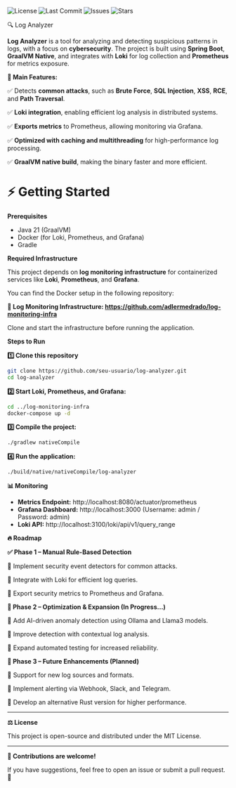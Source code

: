 ![License](https://img.shields.io/github/license/spacexnu/log-analyzer)
![Last Commit](https://img.shields.io/github/last-commit/spacexnu/log-analyzer)
![Issues](https://img.shields.io/github/issues/spacexnu/log-analyzer)
![Stars](https://img.shields.io/github/stars/spacexnu/log-analyzer?style=social)

🔍 Log Analyzer

**Log Analyzer** is a tool for analyzing and detecting suspicious patterns in logs, with a focus on **cybersecurity**.
The project is built using **Spring Boot**, **GraalVM Native**, and integrates with **Loki** for log collection and **Prometheus** for metrics exposure.

**🚀 Main Features:**

✅ Detects **common attacks**, such as **Brute Force**, **SQL Injection**, **XSS**, **RCE**, and **Path Traversal**.

✅ **Loki integration**, enabling efficient log analysis in distributed systems.

✅ **Exports metrics** to Prometheus, allowing monitoring via Grafana.

✅ **Optimized with caching and multithreading** for high-performance log processing.

✅ **GraalVM native build**, making the binary faster and more efficient.

# ⚡ Getting Started

**Prerequisites**

- Java 21 (GraalVM)
- Docker (for Loki, Prometheus, and Grafana)
- Gradle

**Required Infrastructure**

This project depends on **log monitoring infrastructure** for containerized services like **Loki**, **Prometheus**, and **Grafana**.

You can find the Docker setup in the following repository:

**🔗 Log Monitoring Infrastructure: https://github.com/adlermedrado/log-monitoring-infra**

Clone and start the infrastructure before running the application.

**Steps to Run**

**1️⃣ Clone this repository**

```bash
git clone https://github.com/seu-usuario/log-analyzer.git
cd log-analyzer
```

**2️⃣ Start Loki, Prometheus, and Grafana:**

```bash
cd ../log-monitoring-infra
docker-compose up -d
```

**3️⃣ Compile the project:**

```bash
./gradlew nativeCompile
```

**4️⃣ Run the application:**

```bash
./build/native/nativeCompile/log-analyzer
```

**📊 Monitoring**

- **Metrics Endpoint:** http://localhost:8080/actuator/prometheus
- **Grafana Dashboard:** http://localhost:3000 (Username: admin / Password: admin)
- **Loki API:** http://localhost:3100/loki/api/v1/query_range

**🔥 Roadmap**

**✅ Phase 1 – Manual Rule-Based Detection**

🔹 Implement security event detectors for common attacks.

🔹 Integrate with Loki for efficient log queries.

🔹 Export security metrics to Prometheus and Grafana.

**🚧 Phase 2 – Optimization & Expansion (In Progress…)**

🔹 Add AI-driven anomaly detection using Ollama and Llama3 models.

🔹 Improve detection with contextual log analysis.

🔹 Expand automated testing for increased reliability.

**🚀 Phase 3 – Future Enhancements (Planned)**

🔹 Support for new log sources and formats.

🔹 Implement alerting via Webhook, Slack, and Telegram.

🔹 Develop an alternative Rust version for higher performance.

---

**⚖️ License**

This project is open-source and distributed under the MIT License.

---

**🎯 Contributions are welcome!**

If you have suggestions, feel free to open an issue or submit a pull request. 🚀

